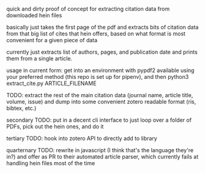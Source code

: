 quick and dirty proof of concept for extracting citation data from downloaded hein files

basically just takes the first page of the pdf and extracts bits of citation data from that big list of cites that hein offers, based on what format is most convenient for a given piece of data

currently just extracts list of authors, pages, and publication date and prints them from a single article.  

usage in current form: get into an environment with pypdf2 available using your preferred method (this repo is set up for pipenv), and then python3 extract_cite.py ARTICLE_FILENAME 

TODO: extract the rest of the main citation data (journal name, article title, volume, issue) and dump into some convenient zotero readable format (ris, bibtex, etc.)

secondary TODO: put in a decent cli interface to just loop over a folder of PDFs, pick out the hein ones, and do it

tertiary TODO: hook into zotero API to directly add to library

quarternary TODO: rewrite in javascript (I think that's the language they're in?) and offer as PR to their automated article parser, which currently fails at handling hein files most of the time


